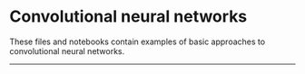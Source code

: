 # Convolutional neural networks

These files and notebooks contain examples of basic approaches to convolutional neural networks.

---